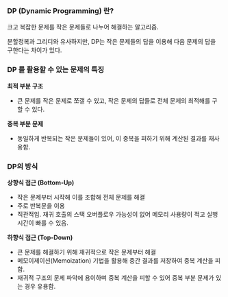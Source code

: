 ### DP (Dynamic Programming) 란?

크고 복잡한 문제를 작은 문제들로 나누어 해결하는 알고리즘.

분할정복과 그리디와 유사하지만, DP는 작은 문제들의 답을 이용해 다음 문제의 답을 구한다는 차이가 있다.

### DP 를 활용할 수 있는 문제의 특징

**최적 부분 구조**

- 큰 문제를 작은 문제로 쪼갤 수 있고, 작은 문제의 답들로 전체 문제의 최적해를 구할 수 있다.

**중복 부분 문제**

- 동일하게 반복되는 작은 문제들이 있어, 이 중복을 피하기 위해 계산된 결과를 재사용함.

### DP의 방식

**상향식 접근 (Bottom-Up)**

- 작은 문제부터 시작해 이를 조합해 전체 문제를 해결
- 주로 반복문을 이용
- 직관적임. 재귀 호출의 스택 오버플로우 가능성이 없어 메모리 사용량이 적고 실행 시간이 빠를 수 있음.

**하향식 접근 (Top-Down)**

- 큰 문제를 해결하기 위해 재귀적으로 작은 문제부터 해결
- 메모이제이션(Memoization) 기법을 활용해 중간 결과를 저장하여 중복 계산을 피함.
- 재귀적 구조의 문제 파악에 용이하며 중복 계산을 피할 수 있어 중복 부분 문제가 있는 경우 유용함.
